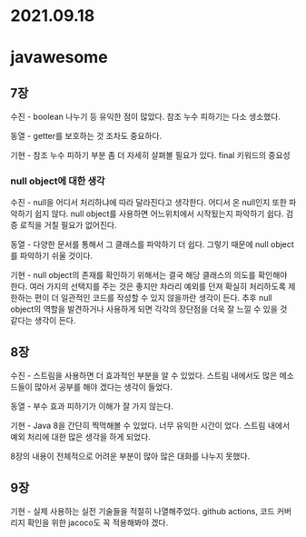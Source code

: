# 2021.09.18

# javawesome

## 7장

수진 - boolean 나누기 등 유익한 점이 많았다. 참조 누수 피하기는 다소 생소했다.

동열 - getter를 보호하는 것 조차도 중요하다.

기현 - 참조 누수 피하기 부분 좀 더 자세히 살펴볼 필요가 있다. final 키워드의 중요성

### null object에 대한 생각

수진 - null을 어디서 처리하냐에 따라 달라진다고 생각한다. 어디서 온 null인지 또한 파악하기 쉽지 않다. null object를 사용하면 어느위치에서 시작됬는지 파악하기 쉽다. 검증 로직을 거칠 필요가 없어진다.

동열 - 다양한 문서를 통해서 그 클래스를 파악하기 더 쉽다. 그렇기 때문에 null object를 파악하기 쉬울 것이다.

기현 - null object의 존재를 확인하기 위해서는 결국 해당 클래스의 의도를 확인해야 한다. 여러 가지의 선택지를 주는 것은 좋지만 차라리 예외를 던져 확실히 처리하도록 제한하는 편이 더 일관적인 코드를 작성할 수 있지 않을까란 생각이 든다. 추후 null object의 역할을 발견하거나 사용하게 되면 각각의 장단점을 더욱 잘 느낄 수 있을 것 같다는 생각이 든다.

## 8장

수진 - 스트림을 사용하면 더 효과적인 부분을 알 수 있었다. 스트림 내에서도 많은 메소드들이 많아서 공부를 해야 겠다는 생각이 들었다.

동열 - 부수 효과 피하기가 이해가 잘 가지 않는다. 

기현 - Java 8을 간단히 찍먹해볼 수 있었다. 너무 유익한 시간이 었다. 스트림 내에서 예외 처리에 대한 많은 생각을 하게 되었다.

8장의 내용이 전체적으로 어려운 부분이 많아 많은 대화를 나누지 못했다.

## 9장

기현 - 실제 사용하는 실전 기술들을 적절히 나열해주었다. github actions, 코드 커버리지 확인을 위한 jacoco도 꼭 적용해봐야 겠다.

